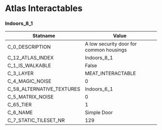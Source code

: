 

# Atlas Interactables





### Indoors_8_1
| Statname | Value | 
|  --  |  --  | 
| C_0_DESCRIPTION | A low security door for common housings | 
| C_12_ATLAS_INDEX | Indoors_8_1 | 
| C_1_IS_WALKABLE | False | 
| C_3_LAYER | MEAT_INTERACTABLE | 
| C_4_MAGIC_NOISE | 0 | 
| C_58_ALTERNATIVE_TEXTURES | Indoors_6_1 | 
| C_5_MATRIX_NOISE | 0 | 
| C_65_TIER | 1 | 
| C_6_NAME | Simple Door | 
| C_7_STATIC_TILESET_NR | 129 | 

